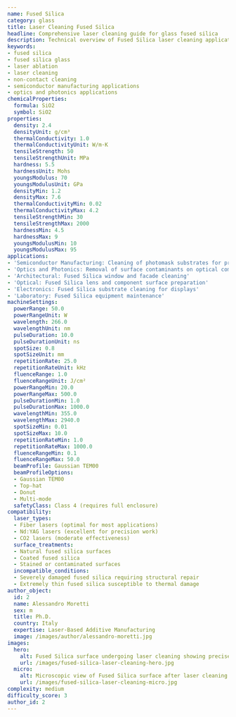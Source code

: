 ```yaml
---
name: Fused Silica
category: glass
title: Laser Cleaning Fused Silica
headline: Comprehensive laser cleaning guide for glass fused silica
description: Technical overview of Fused Silica laser cleaning applications and parameters
keywords:
- fused silica
- fused silica glass
- laser ablation
- laser cleaning
- non-contact cleaning
- semiconductor manufacturing applications
- optics and photonics applications
chemicalProperties:
  formula: SiO2
  symbol: SiO2
properties:
  density: 2.4
  densityUnit: g/cm³
  thermalConductivity: 1.0
  thermalConductivityUnit: W/m·K
  tensileStrength: 50
  tensileStrengthUnit: MPa
  hardness: 5.5
  hardnessUnit: Mohs
  youngsModulus: 70
  youngsModulusUnit: GPa
  densityMin: 1.2
  densityMax: 7.6
  thermalConductivityMin: 0.02
  thermalConductivityMax: 4.2
  tensileStrengthMin: 30
  tensileStrengthMax: 2000
  hardnessMin: 4.5
  hardnessMax: 9
  youngsModulusMin: 10
  youngsModulusMax: 95
applications:
- 'Semiconductor Manufacturing: Cleaning of photomask substrates for precision in lithography'
- 'Optics and Photonics: Removal of surface contaminants on optical components'
- 'Architectural: Fused Silica window and facade cleaning'
- 'Optical: Fused Silica lens and component surface preparation'
- 'Electronics: Fused Silica substrate cleaning for displays'
- 'Laboratory: Fused Silica equipment maintenance'
machineSettings:
  powerRange: 50.0
  powerRangeUnit: W
  wavelength: 266.0
  wavelengthUnit: nm
  pulseDuration: 10.0
  pulseDurationUnit: ns
  spotSize: 0.8
  spotSizeUnit: mm
  repetitionRate: 25.0
  repetitionRateUnit: kHz
  fluenceRange: 1.0
  fluenceRangeUnit: J/cm²
  powerRangeMin: 20.0
  powerRangeMax: 500.0
  pulseDurationMin: 1.0
  pulseDurationMax: 1000.0
  wavelengthMin: 355.0
  wavelengthMax: 2940.0
  spotSizeMin: 0.01
  spotSizeMax: 10.0
  repetitionRateMin: 1.0
  repetitionRateMax: 1000.0
  fluenceRangeMin: 0.1
  fluenceRangeMax: 50.0
  beamProfile: Gaussian TEM00
  beamProfileOptions:
  - Gaussian TEM00
  - Top-hat
  - Donut
  - Multi-mode
  safetyClass: Class 4 (requires full enclosure)
compatibility:
  laser_types:
  - Fiber lasers (optimal for most applications)
  - Nd:YAG lasers (excellent for precision work)
  - CO2 lasers (moderate effectiveness)
  surface_treatments:
  - Natural fused silica surfaces
  - Coated fused silica
  - Stained or contaminated surfaces
  incompatible_conditions:
  - Severely damaged fused silica requiring structural repair
  - Extremely thin fused silica susceptible to thermal damage
author_object:
  id: 2
  name: Alessandro Moretti
  sex: m
  title: Ph.D.
  country: Italy
  expertise: Laser-Based Additive Manufacturing
  image: /images/author/alessandro-moretti.jpg
images:
  hero:
    alt: Fused Silica surface undergoing laser cleaning showing precise contamination removal
    url: /images/fused-silica-laser-cleaning-hero.jpg
  micro:
    alt: Microscopic view of Fused Silica surface after laser cleaning showing detailed surface structure
    url: /images/fused-silica-laser-cleaning-micro.jpg
complexity: medium
difficulty_score: 3
author_id: 2
---
```

